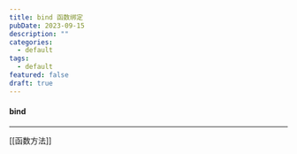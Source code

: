 ```yaml
---
title: bind 函数绑定
pubDate: 2023-09-15
description: ""
categories:
  - default
tags:
  - default
featured: false
draft: true
---
```

#### bind

---

[[函数方法]]
